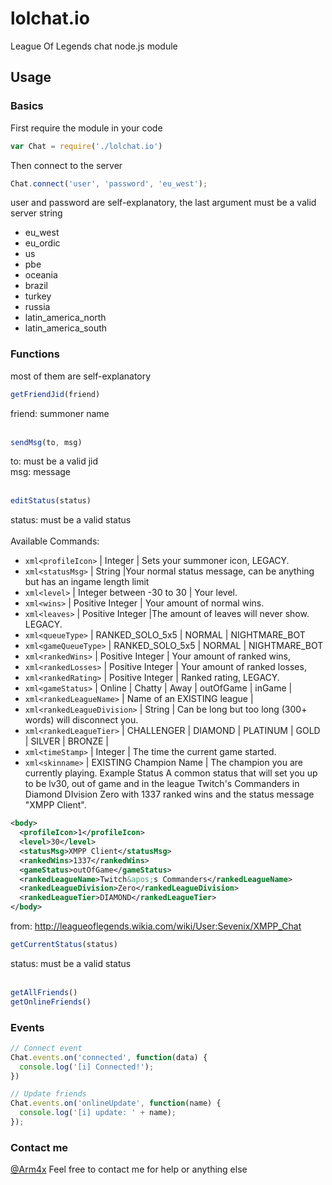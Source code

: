# lolchat.io
League Of Legends chat node.js module

## Usage
### Basics
First require the module in your code
```javascript
var Chat = require('./lolchat.io')
```
Then connect to the server
```javascript
Chat.connect('user', 'password', 'eu_west');
```
user and password are self-explanatory, the last argument must be a valid server string
* eu_west
* eu_ordic
* us
* pbe
* oceania
* brazil
* turkey
* russia
* latin_america_north
* latin_america_south

### Functions
most of them are self-explanatory
<br>
```javascript
getFriendJid(friend)
```
friend: summoner name<br><br>
```javascript
sendMsg(to, msg)
```
to: must be a valid jid<br>
msg: message<br><br>
```javascript
editStatus(status)
```
status: must be a valid status<br>
<br>
Available Commands:
* ```xml<profileIcon>``` | Integer | Sets your summoner icon, LEGACY.
* ```xml<statusMsg>``` | String |Your normal status message, can be anything but has an ingame length limit
* ```xml<level>``` | Integer between -30 to 30 | Your level.
* ```xml<wins>``` | Positive Integer | Your amount of normal wins.
* ```xml<leaves>``` | Positive Integer |The amount of leaves will never show. LEGACY.
* ```xml<queueType>``` | RANKED_SOLO_5x5 | NORMAL | NIGHTMARE_BOT
* ```xml<gameQueueType>``` | RANKED_SOLO_5x5 | NORMAL | NIGHTMARE_BOT
* ```xml<rankedWins>``` | Positive Integer | Your amount of ranked wins,
* ```xml<rankedLosses>``` | Positive Integer | Your amount of ranked losses,
* ```xml<rankedRating>``` | Positive Integer | Ranked rating, LEGACY.
* ```xml<gameStatus>``` | Online | Chatty | Away | outOfGame | inGame |
* ```xml<rankedLeagueName>``` | Name of an EXISTING league |
* ```xml<rankedLeagueDivision>``` | String | Can be long but too long (300+ words) will disconnect you.
* ```xml<rankedLeagueTier>``` | CHALLENGER | DIAMOND | PLATINUM | GOLD | SILVER | BRONZE |
* ```xml<timeStamp>``` | Integer | The time the current game started.
* ```xml<skinname>``` | EXISTING Champion Name | The champion you are currently playing.
Example Status
A common status that will set you up to be lv30, out of game and in the league Twitch's Commanders in Diamond DIvision Zero with 1337 ranked wins and the status message "XMPP Client".
```xml
<body>
  <profileIcon>1</profileIcon>
  <level>30</level>
  <statusMsg>XMPP Client</statusMsg>
  <rankedWins>1337</rankedWins>
  <gameStatus>outOfGame</gameStatus>
  <rankedLeagueName>Twitch&apos;s Commanders</rankedLeagueName>
  <rankedLeagueDivision>Zero</rankedLeagueDivision>
  <rankedLeagueTier>DIAMOND</rankedLeagueTier>
</body>
```
from: http://leagueoflegends.wikia.com/wiki/User:Sevenix/XMPP_Chat

```javascript
getCurrentStatus(status)
```
status: must be a valid status<br><br>
```javascript
getAllFriends()
getOnlineFriends()
```

### Events
```javascript
// Connect event
Chat.events.on('connected', function(data) {
  console.log('[i] Connected!');
})

// Update friends
Chat.events.on('onlineUpdate', function(name) {
  console.log('[i] update: ' + name);
});
```

### Contact me
[@Arm4x](https://twitter.com/Arm4x)
Feel free to contact me for help or anything else

